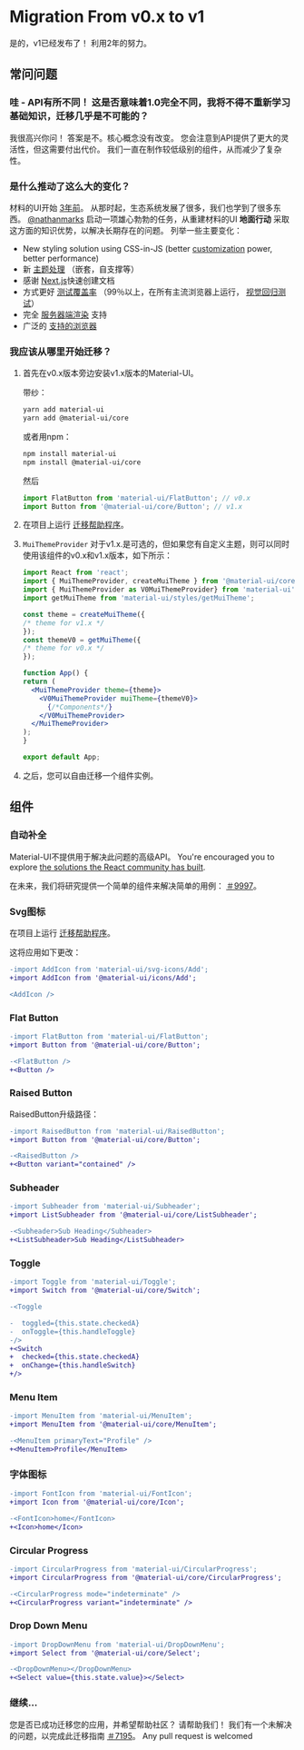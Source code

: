 # Migration From v0.x to v1

<p class="description">是的，v1已经发布了！ 利用2年的努力。</p>

## 常问问题

### 哇 - API有所不同！ 这是否意味着1.0完全不同，我将不得不重新学习基础知识，迁移几乎是不可能的？

我很高兴你问！ 答案是不。核心概念没有改变。 您会注意到API提供了更大的灵活性，但这需要付出代价。 我们一直在制作较低级别的组件，从而减少了复杂性。

### 是什么推动了这么大的变化？

材料的UI开始 [3年前](https://github.com/mui-org/material-ui/commit/28b768913b75752ecf9b6bb32766e27c241dbc46)。 从那时起，生态系统发展了很多，我们也学到了很多东西。 [@nathanmarks](https://github.com/nathanmarks/) 启动一项雄心勃勃的任务，从重建材料的UI **地面行动** 采取这方面的知识优势，以解决长期存在的问题。 列举一些主要变化：

- New styling solution using CSS-in-JS (better [customization](/customization/components/) power, better performance)
- 新 [主题处理](/customization/themes/) （嵌套，自支撑等）
- 感谢 [Next.js](https://github.com/zeit/next.js)快速创建文档
- 方式更好 [测试覆盖率](/guides/testing/) （99％以上，在所有主流浏览器上运行， [视觉回归测试](https://www.argos-ci.com/mui-org/material-ui)）
- 完全 [服务器端渲染](/guides/server-rendering/) 支持
- 广泛的 [支持的浏览器](/getting-started/supported-platforms/)

### 我应该从哪里开始迁移？

1. 首先在v0.x版本旁边安装v1.x版本的Material-UI。
    
    带纱：
    
    ```sh
    yarn add material-ui
    yarn add @material-ui/core
    ```
    
    或者用npm：
    
    ```sh
    npm install material-ui
    npm install @material-ui/core
    ```
    
    然后
    
    ```js
    import FlatButton from 'material-ui/FlatButton'; // v0.x
    import Button from '@material-ui/core/Button'; // v1.x
    ```

2. 在项目上运行 [迁移帮助程序](https://github.com/mui-org/material-ui/tree/master/packages/material-ui-codemod)。

3. `MuiThemeProvider` 对于v1.x.是可选的，但如果您有自定义主题，则可以同时使用该组件的v0.x和v1.x版本，如下所示：
    
    ```jsx
    import React from 'react';
    import { MuiThemeProvider, createMuiTheme } from '@material-ui/core/styles'; // v1.x
    import { MuiThemeProvider as V0MuiThemeProvider} from 'material-ui';
    import getMuiTheme from 'material-ui/styles/getMuiTheme';
    
    const theme = createMuiTheme({
    /* theme for v1.x */
    });
    const themeV0 = getMuiTheme({
    /* theme for v0.x */
    });
    
    function App() {
    return (
      <MuiThemeProvider theme={theme}>
        <V0MuiThemeProvider muiTheme={themeV0}>
          {/*Components*/}
        </V0MuiThemeProvider>
      </MuiThemeProvider>
    );
    }
    
    export default App;
    ```

4. 之后，您可以自由迁移一个组件实例。

## 组件

### 自动补全

Material-UI不提供用于解决此问题的高级API。 You're encouraged you to explore [the solutions the React community has built](/components/autocomplete/).

在未来，我们将研究提供一个简单的组件来解决简单的用例： [＃9997](https://github.com/mui-org/material-ui/issues/9997)。

### Svg图标

在项目上运行 [迁移帮助程序](https://github.com/mui-org/material-ui/tree/master/packages/material-ui-codemod)。

这将应用如下更改：

```diff
-import AddIcon from 'material-ui/svg-icons/Add';
+import AddIcon from '@material-ui/icons/Add';

<AddIcon />
```

### Flat Button

```diff
-import FlatButton from 'material-ui/FlatButton';
+import Button from '@material-ui/core/Button';

-<FlatButton />
+<Button />
```

### Raised Button

RaisedButton升级路径：

```diff
-import RaisedButton from 'material-ui/RaisedButton';
+import Button from '@material-ui/core/Button';

-<RaisedButton />
+<Button variant="contained" />
```

### Subheader

```diff
-import Subheader from 'material-ui/Subheader';
+import ListSubheader from '@material-ui/core/ListSubheader';

-<Subheader>Sub Heading</Subheader>
+<ListSubheader>Sub Heading</ListSubheader>
```

### Toggle

```diff
-import Toggle from 'material-ui/Toggle';
+import Switch from '@material-ui/core/Switch';

-<Toggle

-  toggled={this.state.checkedA}
-  onToggle={this.handleToggle}
-/>
+<Switch
+  checked={this.state.checkedA}
+  onChange={this.handleSwitch}
+/>
```

### Menu Item

```diff
-import MenuItem from 'material-ui/MenuItem';
+import MenuItem from '@material-ui/core/MenuItem';

-<MenuItem primaryText="Profile" />
+<MenuItem>Profile</MenuItem>
```

### 字体图标

```diff
-import FontIcon from 'material-ui/FontIcon';
+import Icon from '@material-ui/core/Icon';

-<FontIcon>home</FontIcon>
+<Icon>home</Icon>
```

### Circular Progress

```diff
-import CircularProgress from 'material-ui/CircularProgress';
+import CircularProgress from '@material-ui/core/CircularProgress';

-<CircularProgress mode="indeterminate" />
+<CircularProgress variant="indeterminate" />
```

### Drop Down Menu

```diff
-import DropDownMenu from 'material-ui/DropDownMenu';
+import Select from '@material-ui/core/Select';

-<DropDownMenu></DropDownMenu>
+<Select value={this.state.value}></Select>
```

### 继续…

您是否已成功迁移您的应用，并希望帮助社区？ 请帮助我们！ 我们有一个未解决的问题，以完成此迁移指南 [＃7195](https://github.com/mui-org/material-ui/issues/7195)。 Any pull request is welcomed